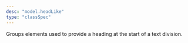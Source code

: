 ```yaml
---
desc: "model.headLike"
type: "classSpec"
---
```


Groups elements used to provide a heading at the start of a text division.